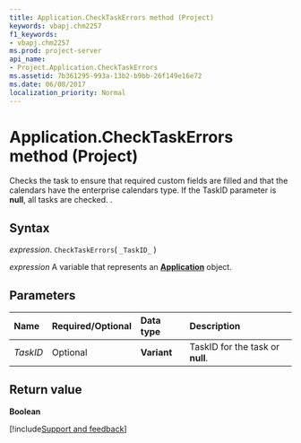 ```yaml
---
title: Application.CheckTaskErrors method (Project)
keywords: vbapj.chm2257
f1_keywords:
- vbapj.chm2257
ms.prod: project-server
api_name:
- Project.Application.CheckTaskErrors
ms.assetid: 7b361295-993a-13b2-b9bb-26f149e16e72
ms.date: 06/08/2017
localization_priority: Normal
---
```



# Application.CheckTaskErrors method (Project)

Checks the task to ensure that required custom fields are filled and that the calendars have the enterprise calendars type. If the TaskID parameter is  **null**, all tasks are checked. .


## Syntax

_expression_. `CheckTaskErrors`( `_TaskID_` )

_expression_ A variable that represents an **[Application](Project.Application.md)** object.


## Parameters



|Name|Required/Optional|Data type|Description|
|:-----|:-----|:-----|:-----|
| _TaskID_|Optional|**Variant**|TaskID for the task or  **null**.|

## Return value

 **Boolean**

[!include[Support and feedback](~/includes/feedback-boilerplate.md)]